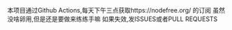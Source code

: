 本项目通过Github Actions,每天下午三点获取https://nodefree.org/ 的订阅
虽然没啥卵用,但是还是要做来练练手嘛
如果失效,发ISSUES或者PULL REQUESTS
